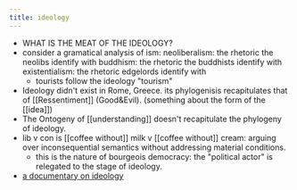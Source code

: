 ```yaml
---
title: ideology
---
```


- WHAT IS THE MEAT OF THE IDEOLOGY?
- consider a gramatical analysis of ism:
neoliberalism: the rhetoric the neolibs identify with
buddhism: the rhetoric the buddhists identify with
existentialism: the rhetoric edgelords identify with
  - tourists follow the ideology "tourism"
- Ideology didn't exist in Rome, Greece. its phylogenisis recapitulates that of [[Ressentiment]] (Good&Evil). (something about the form of the [[idea]])
- The Ontogeny of [[understanding]] doesn't recapitulate the phylogeny of ideology.
- lib v con is [[coffee without]] milk v [[coffee without]] cream: arguing over inconsequential semantics without addressing material conditions.
  - this is the nature of bourgeois democracy: the "political actor" is relegated to the stage of ideology.
- [a documentary on ideology](https://thoughtmaybe.com/cant-get-you-out-of-my-head/#top)
